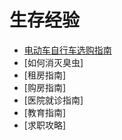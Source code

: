 # 生存经验

- [电动车自行车选购指南](select_electrombile.md)
- [如何消灭臭虫]
- [租房指南]
- [购房指南]
- [医院就诊指南]
- [教育指南]
- [求职攻略]


